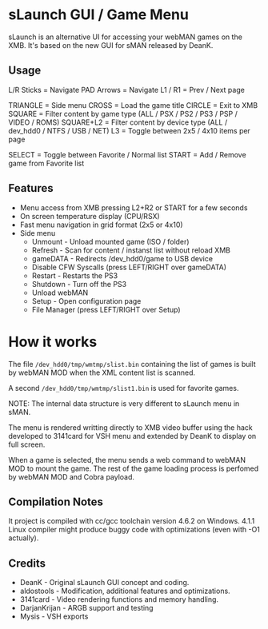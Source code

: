 # sLaunch GUI / Game Menu

sLaunch is an alternative UI for accessing your webMAN games on the XMB.
It's based on the new GUI for sMAN released by DeanK.

## Usage

L/R Sticks = Navigate
PAD Arrows = Navigate
L1 / R1    = Prev / Next page

TRIANGLE   = Side menu
CROSS      = Load the game title
CIRCLE     = Exit to XMB
SQUARE     = Filter content by game type (ALL / PSX / PS2 / PS3 / PSP / VIDEO / ROMS)
SQUARE+L2  = Filter content by device type (ALL / dev_hdd0 / NTFS / USB / NET)
L3         = Toggle between 2x5 / 4x10 items per page

SELECT     = Toggle between Favorite / Normal list
START      = Add / Remove game from Favorite list

## Features

- Menu access from XMB pressing L2+R2 or START for a few seconds
- On screen temperature display (CPU/RSX)
- Fast menu navigation in grid format (2x5 or 4x10)
- Side menu
  - Unmount - Unload mounted game (ISO / folder)
  - Refresh - Scan for content / instanst list without reload XMB
  - gameDATA - Redirects /dev_hdd0/game to USB device
  - Disable CFW Syscalls (press LEFT/RIGHT over gameDATA)
  - Restart - Restarts the PS3
  - Shutdown - Turn off the PS3
  - Unload webMAN
  - Setup - Open configuration page
  - File Manager (press LEFT/RIGHT over Setup)

# How it works

The file `/dev_hdd0/tmp/wmtmp/slist.bin` containing the list of games
is built by webMAN MOD when the XML content list is scanned.

A second `/dev_hdd0/tmp/wmtmp/slist1.bin` is used for favorite games.

NOTE: The internal data structure is very different to sLaunch menu in sMAN.

The menu is rendered writting directly to XMB video buffer using the hack
developed to 3141card for VSH menu and extended by DeanK to display on full screen.

When a game is selected, the menu sends a web command to webMAN MOD to mount the game.
The rest of the game loading process is perfomed by webMAN MOD and Cobra payload.

## Compilation Notes

It project is compiled with cc/gcc toolchain version 4.6.2 on Windows.
4.1.1 Linux compiler might produce buggy code with optimizations (even with -O1 actually).

## Credits

- DeanK - Original sLaunch GUI concept and coding.
- aldostools - Modification, additional features and optimizations.
- 3141card - Video rendering functions and memory handling.
- DarjanKrijan - ARGB support and testing
- Mysis - VSH exports

